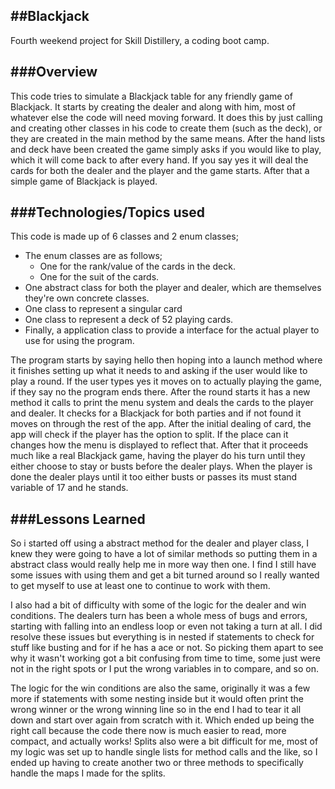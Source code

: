 ##Blackjack
---
Fourth weekend project for Skill Distillery, a coding boot camp.

###Overview
---
This code tries to simulate a Blackjack table for any friendly game of Blackjack. It starts by creating the dealer and along with him, most of whatever else the code will need moving forward. It does this by just calling and creating other classes in his code to create them (such as the deck), or they are created in the main method by the same means. After the hand lists and deck have been created the game simply asks if you would like to play, which it will come back to after every hand. If you say yes it will deal the cards for both the dealer and the player and the game starts. After that a simple game of Blackjack is played.

###Technologies/Topics used
---
This code is made up of 6 classes and 2 enum classes;
* The enum classes are as follows;
  * One for the rank/value of the cards in the deck.
  * One for the suit of the cards.
* One abstract class for both the player and dealer, which are themselves they're own concrete classes.
* One class to represent a singular card
* One class to represent a deck of 52 playing cards.
* Finally, a application class to provide a interface for the actual player to use for using the program.

The program starts by saying hello then hoping into a launch method where it finishes setting up what it needs to and asking if the user would like to play a round. If the user types yes it moves on to actually playing the game, if they say no the program ends there. After the round starts it has a new method it calls to print the menu system and deals the cards to the player and dealer. It checks for a Blackjack for both parties and if not found it moves on through the rest of the app. After the initial dealing of card, the app will check if the player has the option to split.  If the place can it changes how the menu is displayed to reflect that. After that it proceeds much like a real Blackjack game, having the player do his turn until they either choose to stay or busts before the dealer plays. When the player is done the dealer plays until it too either busts or passes its must stand variable of 17 and he stands.

###Lessons Learned
---
So i started off using a abstract method for the dealer and player class, I knew they were going to have a lot of similar methods so putting them in a abstract class would really help me in more way then one. I find I still have some issues with using them and get a bit turned around so I really wanted to get myself to use at least one to continue to work with them.

I also had a bit of difficulty with some of the logic for the dealer and win conditions. The dealers turn has been a whole mess of bugs and errors, starting with falling into an endless loop or even not taking a turn at all. I did resolve these issues but everything is in nested if statements to check for stuff like busting and for if he has a ace or not. So picking them apart to see why it wasn't working got a bit confusing from time to time, some just were not in the right spots or I put the wrong variables in to compare, and so on.

The logic for the win conditions are also the same, originally it was a few more if statements with some nesting inside but it would often print the wrong winner or the wrong winning line so in the end I had to tear it all down and start over again from scratch with it. Which ended up being the right call because the code there now is much easier to read, more compact, and actually works! Splits also were a bit difficult for me, most of my logic was set up to handle single lists for method calls and the like, so I ended up having to create another two or three methods to specifically handle the maps I made for the splits.
